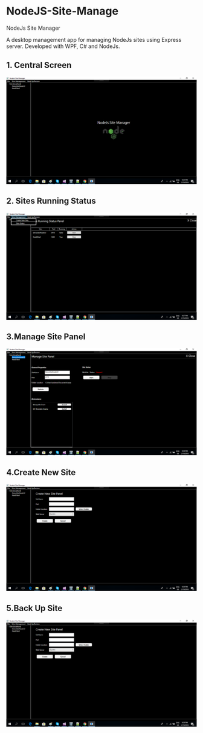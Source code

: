 # NodeJS-Site-Manage
NodeJs Site Manager

A desktop management app for managing NodeJs sites using Express server. 
Developed with WPF, C# and NodeJs.

## 1. Central Screen
![alt text](https://github.com/andmitrou/NodeJS-Site-Manage/blob/master/NodeJsSiteManager/ScreenShots/1.png)

## 2. Sites Running Status
![alt text](https://github.com/andmitrou/NodeJS-Site-Manage/blob/master/NodeJsSiteManager/ScreenShots/2.png)

## 3.Manage Site Panel
![alt text](https://github.com/andmitrou/NodeJS-Site-Manage/blob/master/NodeJsSiteManager/ScreenShots/3.png)


## 4.Create New Site
![alt text](https://github.com/andmitrou/NodeJS-Site-Manage/blob/master/NodeJsSiteManager/ScreenShots/4.png)

## 5.Back Up Site
![alt text](https://github.com/andmitrou/NodeJS-Site-Manage/blob/master/NodeJsSiteManager/ScreenShots/4.png)
